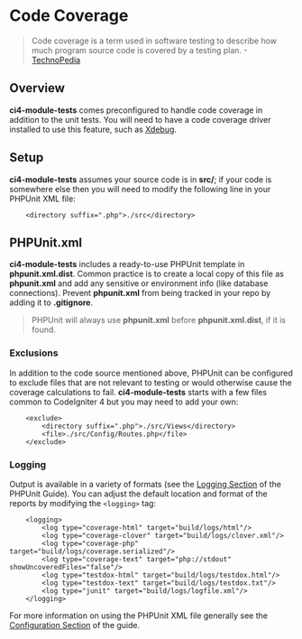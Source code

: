 # Code Coverage

> Code coverage is a term used in software testing to describe how much program source
> code is covered by a testing plan. -[TechnoPedia](https://www.techopedia.com/definition/22535/code-coverage)

## Overview

**ci4-module-tests** comes preconfigured to handle code coverage in addition to the unit tests.
You will need to have a code coverage driver installed to use this feature, such as
[Xdebug](https://xdebug.org).

## Setup

**ci4-module-tests** assumes your source code is in **src/**; if your code is somewhere else
then you will need to modify the following line in your PHPUnit XML file:
```
	<directory suffix=".php">./src</directory>
```

## PHPUnit.xml

**ci4-module-tests** includes a ready-to-use PHPUnit template in **phpunit.xml.dist**.
Common practice is to create a local copy of this file as **phpunit.xml** and add any
sensitive or environment info (like database connections). Prevent **phpunit.xml** from
being tracked in your repo by adding it to **.gitignore**.

> PHPUnit will always use **phpunit.xml** before **phpunit.xml.dist**, if it is found.

### Exclusions

In addition to the code source mentioned above, PHPUnit can be configured to exclude files
that are not relevant to testing or would otherwise cause the coverage calculations to fail.
**ci4-module-tests** starts with a few files common to CodeIgniter 4 but you may need to add
your own:
```
	<exclude>
		<directory suffix=".php">./src/Views</directory>
		<file>./src/Config/Routes.php</file>
	</exclude>
```

### Logging

Output is available in a variety of formats (see the [Logging Section](https://phpunit.readthedocs.io/en/8.3/logging.html)
of the PHPUnit Guide). You can adjust the default location and format of the reports by
modifying the `<logging>` tag:
```
	<logging>
		<log type="coverage-html" target="build/logs/html"/>
		<log type="coverage-clover" target="build/logs/clover.xml"/>
		<log type="coverage-php" target="build/logs/coverage.serialized"/>
		<log type="coverage-text" target="php://stdout" showUncoveredFiles="false"/>
		<log type="testdox-html" target="build/logs/testdox.html"/>
		<log type="testdox-text" target="build/logs/testdox.txt"/>
		<log type="junit" target="build/logs/logfile.xml"/>
	</logging>
```

For more information on using the PHPUnit XML file generally see the
[Configuration Section](https://phpunit.readthedocs.io/en/8.3/configuration.html)
of the guide.
